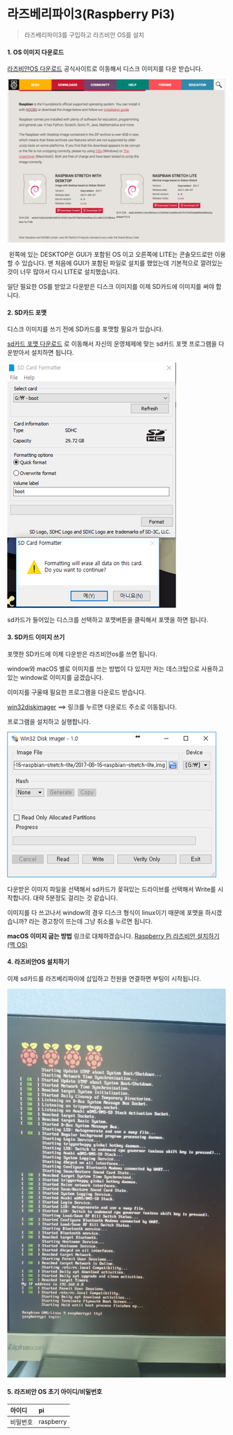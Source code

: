 # 라즈베리파이3(Raspberry Pi3)

> 라즈베리파이3를 구입하고 라즈비안 OS를 설치

#### 1. OS 이미지 다운로드

[라즈비안OS 다운로드](https://www.raspberrypi.org/downloads/raspbian/) 공식사이트로 이동해서 디스크 이미지를 다운 받습니다.

![](image/raspberrypi.png)

 왼쪽에 있는 DESKTOP은 GUI가 포함된 OS 이고 오른쪽에 LITE는 콘솔모드로만 이용할 수 있습니다.
맨 처음에 GUI가 포함된 파일로 설치를 했었는데 기본적으로 깔려있는 것이 너무 많아서 다시 LITE로 설치했습니다.

일단 필요한 OS를 받았고 다운받은 디스크 이미지를 이제 SD카드에 이미지를 써야 합니다.


#### 2. SD카드 포맷

디스크 이미지를 쓰기 전에 SD카드를 포맷할 필요가 있습니다.

[sd카드 포맷 다운로드](https://www.sdcard.org/downloads/index.html) 로 이동해서 자신의 운영체제에 맞는 sd카드 포맷 프로그램을 다운받아서 설치하면 됩니다.

![](image/sdcard.png)

sd카드가 들어있는 디스크를 선택하고 포맷버튼을 클릭해서 포맷을 하면 됩니다.


#### 3. SD카드 이미지 쓰기

포맷한 SD카드에 이제 다운받은 라즈비안os를 쓰면 됩니다.

window와 macOS 별로 이미지를 쓰는 방법이 다 있지만 저는 데스크탑으로 사용하고 있는 window로 이미지를 굽겠습니다.

이미지를 구울때 필요한 프로그램을 다운로드 받습니다.

[win32diskimager](https://sourceforge.net/projects/win32diskimager/) ==> 링크를 누르면 다운로드 주소로 이동됩니다.

프로그램을 설치하고 실행합니다.

![](image/win32disk.png)

다운받은 이미지 파일을 선택해서 sd카드가 꽂혀있는 드라이브를 선택해서 Write를 시작합니다.
대략 5분정도 걸리는 것 같습니다.

이미지를 다 쓰고나서 window의 경우 디스크 형식이 linux이기 때문에 포맷을 하시겠습니까? 라는 경고창이 뜨는데
그냥 취소를 누르면 됩니다.

**macOS 이미지 굽는 방법**
링크로 대체하겠습니다. [Raspberry Pi 라즈비안 설치하기 (맥 OS)](http://ljs93kr.tistory.com/35)

#### 4. 라즈비안OS 설치하기

이제 sd카드를 라즈베리파이에 삽입하고 전원을 연결하면 부팅이 시작됩니다.

![](image/boot.jpeg)

#### 5. 라즈비안 OS 초기 아이디/비밀번호
| 아이디 | pi |
| :------------- | :------------- |
| 비밀번호 | raspberry |
